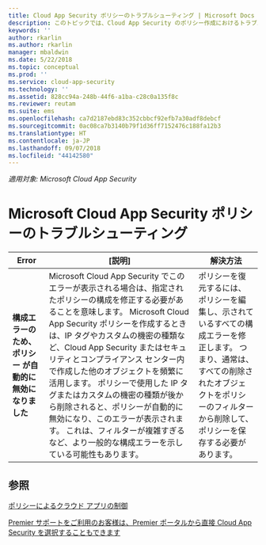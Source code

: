 ```yaml
---
title: Cloud App Security ポリシーのトラブルシューティング | Microsoft Docs
description: このトピックでは、Cloud App Security のポリシー作成におけるトラブルシューティングのプロセスについて説明します。
keywords: ''
author: rkarlin
ms.author: rkarlin
manager: mbaldwin
ms.date: 5/22/2018
ms.topic: conceptual
ms.prod: ''
ms.service: cloud-app-security
ms.technology: ''
ms.assetid: 828cc94a-248b-44f6-a1ba-c28c0a135f8c
ms.reviewer: reutam
ms.suite: ems
ms.openlocfilehash: ca7d2187ebd83c352cbbcf92efb7a30adf8debcf
ms.sourcegitcommit: 0ac08ca7b3140b79f1d36ff7152476c188fa12b3
ms.translationtype: HT
ms.contentlocale: ja-JP
ms.lasthandoff: 09/07/2018
ms.locfileid: "44142580"
---
```

*適用対象: Microsoft Cloud App Security*


# <a name="troubleshooting-microsoft-cloud-app-security-policies"></a>Microsoft Cloud App Security ポリシーのトラブルシューティング

|Error|[説明]|解決方法|
|----|----|----|
| **構成エラーのため、ポリシー <policy name> が自動的に無効になりました**|Microsoft Cloud App Security でこのエラーが表示される場合は、指定されたポリシーの構成を修正する必要があることを意味します。 Microsoft Cloud App Security ポリシーを作成するときは、IP タグやカスタムの機密の種類など、Cloud App Security またはセキュリティとコンプライアンス センター内で作成した他のオブジェクトを頻繁に活用します。 ポリシーで使用した IP タグまたはカスタムの機密の種類が後から削除されると、ポリシーが自動的に無効になり、このエラーが表示されます。 これは、フィルターが複雑すぎるなど、より一般的な構成エラーを示している可能性もあります。 |ポリシーを復元するには、ポリシーを編集し、示されているすべての構成エラーを修正します。 つまり、通常は、すべての削除されたオブジェクトをポリシーのフィルターから削除して、ポリシーを保存する必要があります。|



## <a name="see-also"></a>参照
[ポリシーによるクラウド アプリの制御](control-cloud-apps-with-policies.md)

[Premier サポートをご利用のお客様は、Premier ポータルから直接 Cloud App Security を選択することもできます](https://premier.microsoft.com/)

